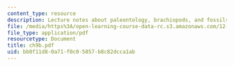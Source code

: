 ```yaml
---
content_type: resource
description: Lecture notes about paleontology, brachiopods, and fossils.
file: /media/https%3A/open-learning-course-data-rc.s3.amazonaws.com/12-110-sedimentary-geology-spring-2007/bb0f11d80a71f0c05857b8c82dcca1ab_ch9b.pdf
file_type: application/pdf
resourcetype: Document
title: ch9b.pdf
uid: bb0f11d8-0a71-f0c0-5857-b8c82dcca1ab
---
```


